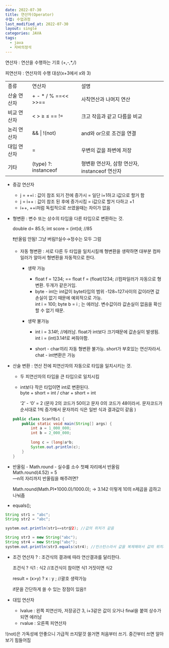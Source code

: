```yaml
---
date: 2022-07-30
title: 연산자(Operator)
수업: 수업과정
last_modified_at: 2022-07-30
layout: single
categories: JAVA
tags:
  - java
  - 자바의정석
---
```

연산자 : 연산을 수행하는 기호 (+,-,*,/)

피연산자 : 연산자의 수행 대상(x+3에서 x와 3)

|   |   |   |
|---|---|---|
|종류|연산자|설명|
|산술 연산자|+ - * / % ==<< >>==|사칙연산과 나머지 연산|
|비교 연산자|< > ≥ ≤ == !=|크고 작음과 같고 다름을 비교|
|논리 연산자|&& \| !(not)|and와 or으로 조건을 연결|
|대입 연산자|=|우변의 값을 좌변에 저장|
|기타|(type) ?: instanceof|형변환 연산자, 삼항 연산자, instanceof 연산자|

- 증감 연산자
    - j = ++i : 값이 참조 되기 전에 증가시 = 일단 i+1하고 i값으로 할거 함
    - j = i++ : 값이 참조 된 후에 증가시킴 = i값으로 할거 다하고 +1
    - i++, ++i처럼 독립적으로 쓰였을때는 차이가 없음
- 형변환 : 변수 또는 상수의 타입을 다른 타입으로 변환하는 것.
    
    double d= 85.5; int score = (int)d; //85
    
    ❗반올림 안됨! 그냥 버림!!실수→정수는 모두 그럼
    
    - 자동 형변환 : 서로 다른 두 타입을 일치시킬깨 형변환을 생략하면 대부분 컴파일러가 알아서 형변환을 자동적으로 한다.
        - 생략 가능
            - float f = 1234; == float f = (float)1234; //컴파일러가 자동으로 형변환. 두개가 같은거임.
            - byte - int는 int값이 byte타입의 범위 -128~127사이의 값이라면 값 손실이 없기 때문에 예외적으로 가능.  
                int i = 100; byte b = i ; 는 에러남. 변수값이라 값손실이 없음을 확신할 수 없기 때문.  
                
        - 생략 불가능
            - int i = 3.14f; //에러남. float가 int보다 크기때문에 값손실이 발생됨.  
                int i = (int)3.14f로 써줘야함.  
                
            - short - char끼리 자동 형변환 불가능. short가 부호있는 연산자라서. chat - int변환은 가능

- 산술 변환 : 연산 전에 피연산자의 자동으로 타입을 일치시키는 것.
    
    - 두 피연산자의 타입을 큰 타입으로 일치시킴
    - int보다 작은 타입이면 int로 변환된다.  
        byte + short = int / char + short = int  
        
        ‘2’ - ‘0’ = 2 (문자 2의 코드가 50이고 문자 0의 코드가 48이라서. 문자코드가 순서대로 1씩 증가해서 문자끼리 식은 일반 식과 결과값이 같음 )
        
    
    ```java
    public class ScanfEx1 {
    	public static void main(String[] args) {
    		int a = 1_000_000;
    		int b = 2_000_000;
    		
    		long c = (long)a*b;
    		System.out.println(c);
    	}
    }
    ```
    

- 반올림 - Math.round - 실수를 소수 첫째 자리에서 반올림  
    Math.round(4.52) = 5  
    —n의 자리까지 반올림을 해주려면?  
    
    Math.round(Math.PI*1000.0)/1000.0); → 3.142 이렇게 10의 n제곱을 곱하고 나눠줌
    
- equals();

```java
String str1 = "abc";
String str2 = "abc";

system.out.println(str1==str삼2); //값의 위치가 같음

String str3 = new String("abc");
String str4 = new String("abc");
system.out.println(str3.equals(str4); //인스턴스라서 값을 복제해와서 값의 위치가 다름!!
```

- 조건 연산자 ? : 조건식의 결과에 따라 연산결과를 달리한다.
    
    조건식 ? 식1 : 식2 //조건식이 참이면 식1 거짓이면 식2
    
    result = (x>y) ? x : y ; //괄호 생략가능
    
    if문을 간단하게 쓸 수 있는 장점이 있음!!
    
- 대입 연산자
    
    - lvalue : 왼쪽 피연산자, 저장공간 3, i+3같은 값이 오거나 final을 붙여 상수가 되면 에러남
    - rvalue : 오른쪽 피연산자
    
      
    

!(not)은 가독성에 안좋으니 가급적 쓰지말것 쓸거면 처음부터 쓰기. 중간부터 쓰면 알아보기 힘들어짐
